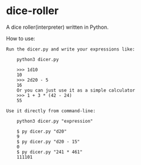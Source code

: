 # dice-roller
A dice roller(interpreter) written in Python.

How to use:

    Run the dicer.py and write your expressions like:

        python3 dicer.py

        >>> 1d10
        10
        >>> 2d20 - 5
        16
        Or you can just use it as a simple calculator
        >>> 1 + 3 * (42 - 24)
        55

    Use it directly from command-line:
        
        python3 dicer.py "expression"

        $ py dicer.py "d20"
        9
        $ py dicer.py "d20 - 15"
        0
        $ py dicer.py "241 * 461"
        111101
        
